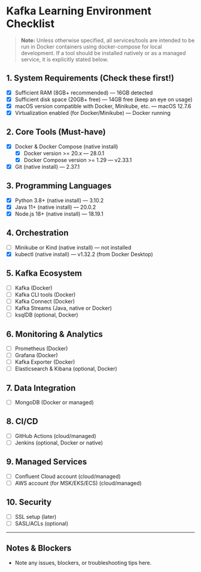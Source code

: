 # Kafka Learning Environment Checklist

> **Note:** Unless otherwise specified, all services/tools are intended to be run in Docker containers using docker-compose for local development. If a tool should be installed natively or as a managed service, it is explicitly stated below.

## 1. System Requirements (Check these first!)
- [x] Sufficient RAM (8GB+ recommended) — 16GB detected
- [x] Sufficient disk space (20GB+ free) — 14GB free (keep an eye on usage)
- [x] macOS version compatible with Docker, Minikube, etc. — macOS 12.7.6
- [x] Virtualization enabled (for Docker/Minikube) — Docker running

## 2. Core Tools (Must-have)
- [x] Docker & Docker Compose (native install)
  - [x] Docker version >= 20.x — 28.0.1
  - [x] Docker Compose version >= 1.29 — v2.33.1
- [x] Git (native install) — 2.37.1

## 3. Programming Languages
- [x] Python 3.8+ (native install) — 3.10.2
- [x] Java 11+ (native install) — 20.0.2
- [x] Node.js 18+ (native install) — 18.19.1

## 4. Orchestration
- [ ] Minikube or Kind (native install) — not installed
- [x] kubectl (native install) — v1.32.2 (from Docker Desktop)

## 5. Kafka Ecosystem
- [ ] Kafka (Docker)
- [ ] Kafka CLI tools (Docker)
- [ ] Kafka Connect (Docker)
- [ ] Kafka Streams (Java, native or Docker)
- [ ] ksqlDB (optional, Docker)

## 6. Monitoring & Analytics
- [ ] Prometheus (Docker)
- [ ] Grafana (Docker)
- [ ] Kafka Exporter (Docker)
- [ ] Elasticsearch & Kibana (optional, Docker)

## 7. Data Integration
- [ ] MongoDB (Docker or managed)

## 8. CI/CD
- [ ] GitHub Actions (cloud/managed)
- [ ] Jenkins (optional, Docker or native)

## 9. Managed Services
- [ ] Confluent Cloud account (cloud/managed)
- [ ] AWS account (for MSK/EKS/ECS) (cloud/managed)

## 10. Security
- [ ] SSL setup (later)
- [ ] SASL/ACLs (optional)

---

## Notes & Blockers
- Note any issues, blockers, or troubleshooting tips here.
